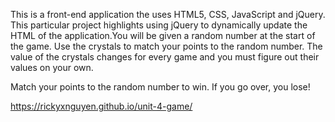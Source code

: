 This is a front-end application the uses HTML5, CSS, JavaScript and jQuery. This particular project highlights using jQuery to dynamically update the HTML of the application.You will be given a random number at the start of the game. Use the crystals to match your points to the random number. The value of the crystals changes for every game and you must figure out their values on your own.

Match your points to the random number to win. If you go over, you lose!

https://rickyxnguyen.github.io/unit-4-game/
